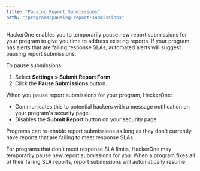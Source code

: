 ```yaml
---
title: "Pausing Report Submissions"
path: "/programs/pausing-report-submissions"
---
```


HackerOne enables you to temporarily pause new report submissions for your program to give you time to address existing reports. If your program has alerts that are failing response SLAs, automated alerts will suggest pausing report submissions. 

To pause submissions:
1. Select **Settings > Submit Report Form**.
2. Click the **Pause Submissions** button.

When you pause report submissions for your program, HackerOne:
* Communicates this to potential hackers with a message notification on your program's security page.
* Disables the **Submit Report** button on your security page

Programs can re-enable report submissions as long as they don't currently have reports that are failing to meet response SLAs. 

For programs that don't meet response SLA limits, HackerOne may temporarily pause new report submissions for you. When a program fixes all of their failing SLA reports, report submissions will automatically resume. 
